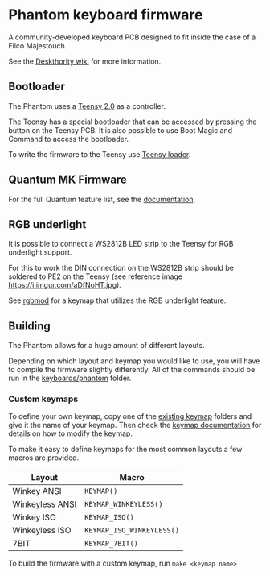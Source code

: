 Phantom keyboard firmware
=========================

A community-developed keyboard PCB designed to fit inside the case of a Filco Majestouch.

See the [Deskthority wiki](https://deskthority.net/wiki/Phantom) for more information.

## Bootloader

The Phantom uses a [Teensy 2.0](https://www.pjrc.com/store/teensy.html) as a controller.

The Teensy has a special bootloader that can be accessed by pressing the button on the Teensy PCB. It is also possible to use Boot Magic and Command to access the bootloader.

To write the firmware to the Teensy use [Teensy loader](https://www.pjrc.com/teensy/loader.html).

## Quantum MK Firmware

For the full Quantum feature list, see the [documentation](https://docs.qmk.fm).

## RGB underlight

It is possible to connect a WS2812B LED strip to the Teensy for RGB underlight support.

For this to work the DIN connection on the WS2812B strip should be soldered to PE2 on the Teensy (see reference image https://i.imgur.com/aDfNoHT.jpg).

See [rgbmod](keymaps/rgbmod) for a keymap that utilizes the RGB underlight feature.

## Building

The Phantom allows for a huge amount of different layouts.

Depending on which layout and keymap you would like to use, you will have to compile the firmware slightly differently. All of the commands should be run in the [keyboards/phantom](/keyboards/phantom) folder.

### Custom keymaps

To define your own keymap, copy one of the [existing keymap](keymaps) folders and give it the name of your keymap. Then check the [keymap documentation](https://docs.qmk.fm/Keymap.html) for details on how to modify the keymap.

To make it easy to define keymaps for the most common layouts a few macros are provided.

| Layout          | Macro                     |
| --------------- | ------------------------- |
| Winkey ANSI     | `KEYMAP()`                |
| Winkeyless ANSI | `KEYMAP_WINKEYLESS()`     |
| Winkey ISO      | `KEYMAP_ISO()`            |
| Winkeyless ISO  | `KEYMAP_ISO_WINKEYLESS()` |
| 7BIT            | `KEYMAP_7BIT()`           |

To build the firmware with a custom keymap, run `make <keymap name>`
